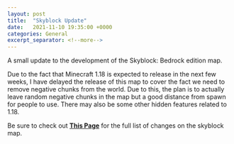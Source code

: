 ```yaml
---
layout: post
title:  "Skyblock Update"
date:   2021-11-10 19:35:00 +0000
categories: General
excerpt_separator: <!--more-->
---
```

A small update to the development of the Skyblock: Bedrock edition map.
<!--more-->

Due to the fact that Minecraft 1.18 is expected to release in the next few weeks, I have delayed the release of this map to cover the fact we need to remove negative chunks from the world.
Due to this, the plan is to actually leave random negative chunks in the map but a good distance from spawn for people to use. There may also be some other hidden features related to 1.18.

Be sure to check out [**This Page**](https://raythco.uk/downloads/mcworlds/skyblockbe) for the full list of changes on the skyblock map.
